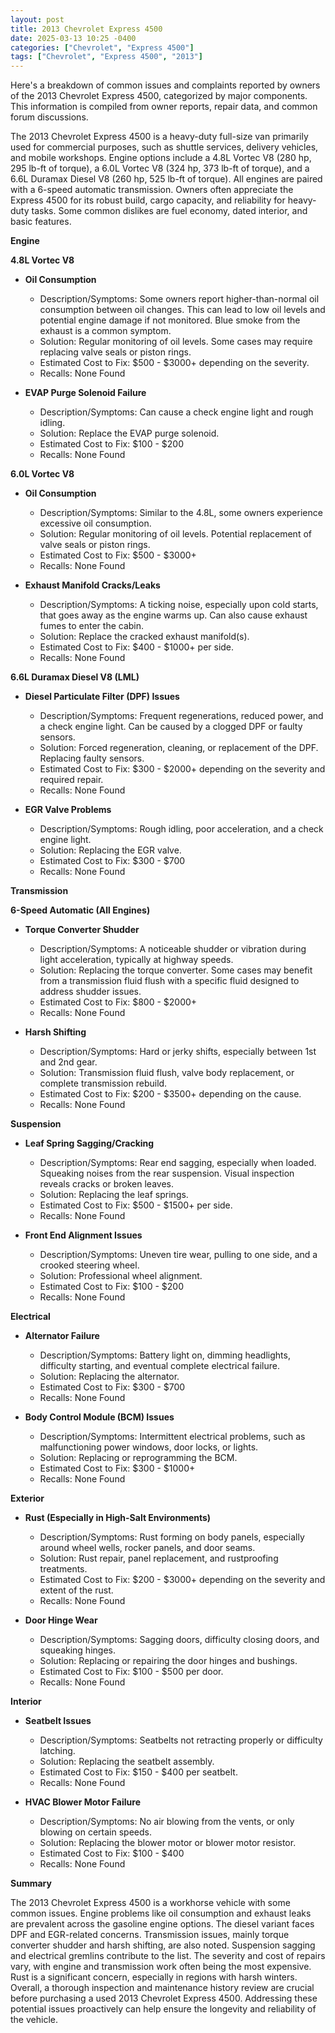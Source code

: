 ```yaml
---
layout: post
title: 2013 Chevrolet Express 4500
date: 2025-03-13 10:25 -0400
categories: ["Chevrolet", "Express 4500"]
tags: ["Chevrolet", "Express 4500", "2013"]
---
```

Here's a breakdown of common issues and complaints reported by owners of the 2013 Chevrolet Express 4500, categorized by major components. This information is compiled from owner reports, repair data, and common forum discussions.

The 2013 Chevrolet Express 4500 is a heavy-duty full-size van primarily used for commercial purposes, such as shuttle services, delivery vehicles, and mobile workshops. Engine options include a 4.8L Vortec V8 (280 hp, 295 lb-ft of torque), a 6.0L Vortec V8 (324 hp, 373 lb-ft of torque), and a 6.6L Duramax Diesel V8 (260 hp, 525 lb-ft of torque). All engines are paired with a 6-speed automatic transmission. Owners often appreciate the Express 4500 for its robust build, cargo capacity, and reliability for heavy-duty tasks. Some common dislikes are fuel economy, dated interior, and basic features.

**Engine**

**4.8L Vortec V8**

*   **Oil Consumption**
    *   Description/Symptoms: Some owners report higher-than-normal oil consumption between oil changes. This can lead to low oil levels and potential engine damage if not monitored. Blue smoke from the exhaust is a common symptom.
    *   Solution: Regular monitoring of oil levels. Some cases may require replacing valve seals or piston rings.
    *   Estimated Cost to Fix: $500 - $3000+ depending on the severity.
    *   Recalls: None Found

*   **EVAP Purge Solenoid Failure**
    *   Description/Symptoms: Can cause a check engine light and rough idling.
    *   Solution: Replace the EVAP purge solenoid.
    *   Estimated Cost to Fix: $100 - $200
    *   Recalls: None Found

**6.0L Vortec V8**

*   **Oil Consumption**
    *   Description/Symptoms: Similar to the 4.8L, some owners experience excessive oil consumption.
    *   Solution: Regular monitoring of oil levels. Potential replacement of valve seals or piston rings.
    *   Estimated Cost to Fix: $500 - $3000+
    *   Recalls: None Found

*   **Exhaust Manifold Cracks/Leaks**
    *   Description/Symptoms: A ticking noise, especially upon cold starts, that goes away as the engine warms up. Can also cause exhaust fumes to enter the cabin.
    *   Solution: Replace the cracked exhaust manifold(s).
    *   Estimated Cost to Fix: $400 - $1000+ per side.
    *   Recalls: None Found

**6.6L Duramax Diesel V8 (LML)**

*   **Diesel Particulate Filter (DPF) Issues**
    *   Description/Symptoms: Frequent regenerations, reduced power, and a check engine light. Can be caused by a clogged DPF or faulty sensors.
    *   Solution: Forced regeneration, cleaning, or replacement of the DPF. Replacing faulty sensors.
    *   Estimated Cost to Fix: $300 - $2000+ depending on the severity and required repair.
    *   Recalls: None Found

*   **EGR Valve Problems**
    *   Description/Symptoms: Rough idling, poor acceleration, and a check engine light.
    *   Solution: Replacing the EGR valve.
    *   Estimated Cost to Fix: $300 - $700
    *   Recalls: None Found

**Transmission**

**6-Speed Automatic (All Engines)**

*   **Torque Converter Shudder**
    *   Description/Symptoms: A noticeable shudder or vibration during light acceleration, typically at highway speeds.
    *   Solution: Replacing the torque converter. Some cases may benefit from a transmission fluid flush with a specific fluid designed to address shudder issues.
    *   Estimated Cost to Fix: $800 - $2000+
    *   Recalls: None Found

*   **Harsh Shifting**
    *   Description/Symptoms: Hard or jerky shifts, especially between 1st and 2nd gear.
    *   Solution: Transmission fluid flush, valve body replacement, or complete transmission rebuild.
    *   Estimated Cost to Fix: $200 - $3500+ depending on the cause.
    *   Recalls: None Found

**Suspension**

*   **Leaf Spring Sagging/Cracking**
    *   Description/Symptoms: Rear end sagging, especially when loaded. Squeaking noises from the rear suspension. Visual inspection reveals cracks or broken leaves.
    *   Solution: Replacing the leaf springs.
    *   Estimated Cost to Fix: $500 - $1500+ per side.
    *   Recalls: None Found

*   **Front End Alignment Issues**
    *   Description/Symptoms: Uneven tire wear, pulling to one side, and a crooked steering wheel.
    *   Solution: Professional wheel alignment.
    *   Estimated Cost to Fix: $100 - $200
    *   Recalls: None Found

**Electrical**

*   **Alternator Failure**
    *   Description/Symptoms: Battery light on, dimming headlights, difficulty starting, and eventual complete electrical failure.
    *   Solution: Replacing the alternator.
    *   Estimated Cost to Fix: $300 - $700
    *   Recalls: None Found

*   **Body Control Module (BCM) Issues**
    *   Description/Symptoms: Intermittent electrical problems, such as malfunctioning power windows, door locks, or lights.
    *   Solution: Replacing or reprogramming the BCM.
    *   Estimated Cost to Fix: $300 - $1000+
    *   Recalls: None Found

**Exterior**

*   **Rust (Especially in High-Salt Environments)**
    *   Description/Symptoms: Rust forming on body panels, especially around wheel wells, rocker panels, and door seams.
    *   Solution: Rust repair, panel replacement, and rustproofing treatments.
    *   Estimated Cost to Fix: $200 - $3000+ depending on the severity and extent of the rust.
    *   Recalls: None Found

*   **Door Hinge Wear**
    *   Description/Symptoms: Sagging doors, difficulty closing doors, and squeaking hinges.
    *   Solution: Replacing or repairing the door hinges and bushings.
    *   Estimated Cost to Fix: $100 - $500 per door.
    *   Recalls: None Found

**Interior**

*   **Seatbelt Issues**
    *   Description/Symptoms: Seatbelts not retracting properly or difficulty latching.
    *   Solution: Replacing the seatbelt assembly.
    *   Estimated Cost to Fix: $150 - $400 per seatbelt.
    *   Recalls: None Found

*   **HVAC Blower Motor Failure**
    *   Description/Symptoms: No air blowing from the vents, or only blowing on certain speeds.
    *   Solution: Replacing the blower motor or blower motor resistor.
    *   Estimated Cost to Fix: $100 - $400
    *   Recalls: None Found

**Summary**

The 2013 Chevrolet Express 4500 is a workhorse vehicle with some common issues. Engine problems like oil consumption and exhaust leaks are prevalent across the gasoline engine options. The diesel variant faces DPF and EGR-related concerns. Transmission issues, mainly torque converter shudder and harsh shifting, are also noted. Suspension sagging and electrical gremlins contribute to the list. The severity and cost of repairs vary, with engine and transmission work often being the most expensive. Rust is a significant concern, especially in regions with harsh winters. Overall, a thorough inspection and maintenance history review are crucial before purchasing a used 2013 Chevrolet Express 4500. Addressing these potential issues proactively can help ensure the longevity and reliability of the vehicle.

